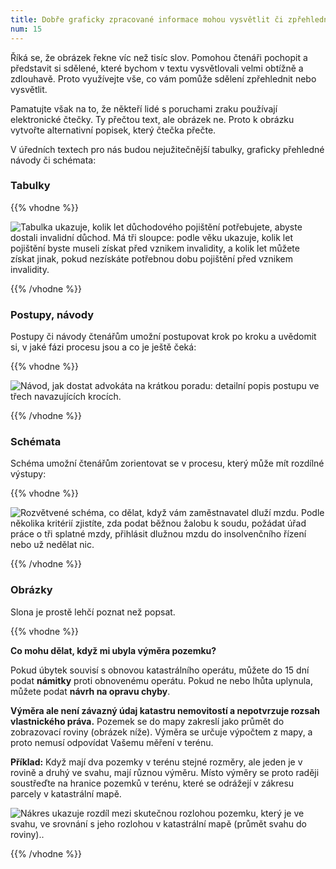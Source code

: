 ```yaml
---
title: Dobře graficky zpracované informace mohou vysvětlit či zpřehlednit sdělení
num: 15
---
```

Říká se, že obrázek řekne víc než tisíc slov. Pomohou čtenáři pochopit a představit si sdělené, které bychom v textu vysvětlovali velmi obtížně a zdlouhavě. Proto využívejte vše, co vám pomůže sdělení zpřehlednit nebo vysvětlit.

Pamatujte však na to, že někteří lidé s poruchami zraku používají elektronické čtečky. Ty přečtou text, ale obrázek ne. Proto k obrázku vytvořte alternativní popisek, který čtečka přečte.

V úředních textech pro nás budou nejužitečnější tabulky, graficky přehledné návody či schémata:

### Tabulky

{{% vhodne %}}

![Tabulka ukazuje, kolik let důchodového pojištění potřebujete, abyste dostali invalidní důchod. Má tři sloupce: podle věku ukazuje, kolik let pojištění byste museli získat před vznikem invalidity, a kolik let můžete získat jinak, pokud nezískáte potřebnou dobu pojištění před vznikem invalidity.](https://www.ochrance.cz/srozumitelne/dobre_graficky_zpracovane_informace_mohou_vysvetlit_ci_zprehlednit_sdeleni/tabulka.png)

{{% /vhodne %}}

### Postupy, návody

Postupy či návody čtenářům umožní postupovat krok po kroku a uvědomit si, v jaké fázi procesu jsou a co je ještě čeká:

{{% vhodne %}}

![Návod, jak dostat advokáta na krátkou poradu: detailní popis postupu ve třech navazujících krocích.](https://www.ochrance.cz/srozumitelne/dobre_graficky_zpracovane_informace_mohou_vysvetlit_ci_zprehlednit_sdeleni/navod.png)

{{% /vhodne %}}

### Schémata

Schéma umožní čtenářům zorientovat se v procesu, který může mít rozdílné výstupy:

{{% vhodne %}}

![Rozvětvené schéma, co dělat, když vám zaměstnavatel dluží mzdu. Podle několika kritérií zjistíte, zda podat běžnou žalobu k soudu, požádat úřad práce o tři splatné mzdy, přihlásit dlužnou mzdu do insolvenčního řízení nebo už nedělat nic. ](https://www.ochrance.cz/srozumitelne/dobre_graficky_zpracovane_informace_mohou_vysvetlit_ci_zprehlednit_sdeleni/schema.png)

{{% /vhodne %}}

### Obrázky

Slona je prostě lehčí poznat než popsat.

{{% vhodne %}}

**Co mohu dělat, když mi ubyla výměra pozemku?**

Pokud úbytek souvisí s obnovou katastrálního operátu, můžete do 15 dní podat **námitky** proti obnovenému operátu. Pokud ne nebo lhůta uplynula, můžete podat **návrh na opravu chyby**.

**Výměra ale není závazný údaj katastru nemovitostí a nepotvrzuje rozsah vlastnického práva.** Pozemek se do mapy zakreslí jako průmět do zobrazovací roviny (obrázek níže). Výměra se určuje výpočtem z mapy, a proto nemusí odpovídat Vašemu měření v terénu.

**Příklad:** Když mají dva pozemky v terénu stejné rozměry, ale jeden je v rovině a druhý ve svahu, mají různou výměru. Místo výměry se proto raději soustřeďte na hranice pozemků v terénu, které se odrážejí v zákresu parcely v katastrální mapě.

![Nákres ukazuje rozdíl mezi skutečnou rozlohou pozemku, který je ve svahu, ve srovnání s jeho rozlohou v katastrální mapě (průmět svahu do roviny)..](https://www.ochrance.cz/srozumitelne/dobre_graficky_zpracovane_informace_mohou_vysvetlit_ci_zprehlednit_sdeleni/pozemek_sam.png)

{{% /vhodne %}}
